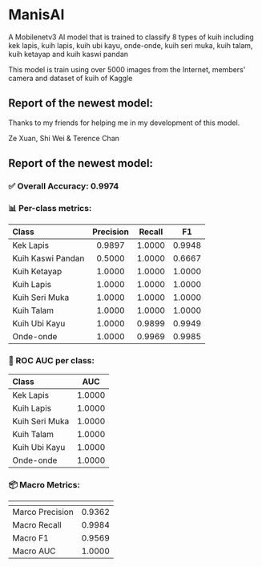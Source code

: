 # ManisAI
A Mobilenetv3 AI model that is trained to classify 8 types of kuih including kek lapis, kuih lapis, kuih ubi kayu, onde-onde, kuih seri muka, kuih talam, kuih ketayap and kuih kaswi pandan

This model is train using over 5000 images from the Internet, members' camera and dataset of kuih of Kaggle

## Report of the newest model:
Thanks to my friends for helping me in my development of this model.

Ze Xuan, Shi Wei & Terence Chan

## Report of the newest model:
### ✅ Overall Accuracy: 0.9974

### 📊 Per-class metrics:
| Class             |  Precision  |   Recall   |     F1     |
|:------------------|:-----------:|:----------:|:----------:|
| Kek Lapis         |    0.9897   |   1.0000   |   0.9948   |
| Kuih Kaswi Pandan |    0.5000   |   1.0000   |   0.6667   |
| Kuih Ketayap      |    1.0000   |   1.0000   |   1.0000   |
| Kuih Lapis        |    1.0000   |   1.0000   |   1.0000   |
| Kuih Seri Muka    |    1.0000   |   1.0000   |   1.0000   |
| Kuih Talam        |    1.0000   |   1.0000   |   1.0000   |
| Kuih Ubi Kayu     |    1.0000   |   0.9899   |   0.9949   |
| Onde-onde         |    1.0000   |   0.9969   |   0.9985   |

### 🎯 ROC AUC per class:
| Class          |     AUC     |
|:---------------|:-----------:|
| Kek Lapis      |    1.0000   |
| Kuih Lapis     |    1.0000   |
| Kuih Seri Muka |    1.0000   |
| Kuih Talam     |    1.0000   |
| Kuih Ubi Kayu  |    1.0000   |
| Onde-onde      |    1.0000   |

### 📦 Macro Metrics:
| <!-- -->         |  <!-- -->   |
|:-----------------|:-----------:|
| Marco Precision  |    0.9362   |
| Macro Recall     |    0.9984   |
| Macro F1         |    0.9569   |
| Macro AUC        |    1.0000   |
